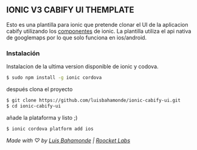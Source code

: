 ## IONIC V3 CABIFY UI THEMPLATE

Esto es una plantilla para ionic que pretende clonar el UI de la aplicacion cabify utilizando los [componentes](http://ionicframework.com/docs/components/) de ionic. La plantilla utiliza el api nativa de googlemaps por lo que solo funciona en ios/android. 

### Instalación

Instalacion de la ultima version disponible de ionic y codova.

```bash
$ sudo npm install -g ionic cordova

```

después clona el proyecto

```bash
$ git clone https://github.com/luisbahamonde/ionic-cabify-ui.git
$ cd ionic-cabify-ui
```

añade la plataforma y listo ;)

```bash
$ ionic cordova platform add ios
```

*Made with ♡ by [Luis Bahamonde](https://roocket.io) | [Roocket Labs](https://roocket.io)*



